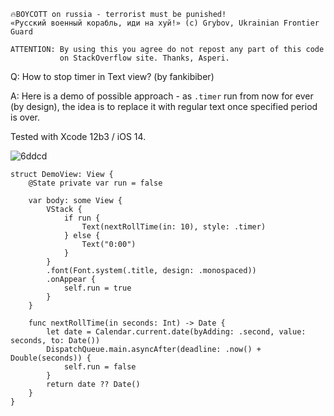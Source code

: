 ```
🔥BOYCOTT on russia - terrorist must be punished!
«Русский военный корабль, иди на хуй!» (c) Grybov, Ukrainian Frontier Guard

ATTENTION: By using this you agree do not repost any part of this code
           on StackOverflow site. Thanks, Asperi.
```

Q: How to stop timer in Text view? (by fankibiber)

A: Here is a demo of possible approach - as `.timer` run from now for ever (by design), the idea is to replace it with regular text once specified period is over. 

Tested with Xcode 12b3 / iOS 14.

![6ddcd](https://user-images.githubusercontent.com/62171579/178145030-2d5044e2-d032-475e-8e35-7d9951fa64be.gif)

```
struct DemoView: View {
    @State private var run = false

    var body: some View {
        VStack {
            if run {
                Text(nextRollTime(in: 10), style: .timer)
            } else {
                Text("0:00")
            }
        }
        .font(Font.system(.title, design: .monospaced))
        .onAppear {
            self.run = true
        }
    }

    func nextRollTime(in seconds: Int) -> Date {
        let date = Calendar.current.date(byAdding: .second, value: seconds, to: Date())
        DispatchQueue.main.asyncAfter(deadline: .now() + Double(seconds)) {
            self.run = false
        }
        return date ?? Date()
    }
}
```
